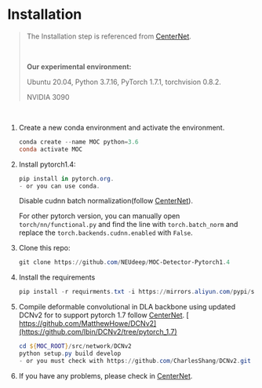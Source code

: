 # Installation

>The Installation step is referenced from [CenterNet](https://github.com/xingyizhou/CenterNet/blob/master/readme/INSTALL.md).
>
><br/>
>
>**Our experimental environment:** 
>
> Ubuntu 20.04,  Python 3.7.16, PyTorch 1.7.1, torchvision 0.8.2.
>
> NVIDIA 3090

<br/>

1. Create a new conda environment and activate the environment.

   ~~~powershell
   conda create --name MOC python=3.6
   conda activate MOC
   ~~~
   
2. Install pytorch1.4:

   ~~~powershell
   pip install in pytorch.org.
   - or you can use conda. 
   ~~~

   Disable cudnn batch normalization(follow [CenterNet](https://github.com/xingyizhou/pytorch-pose-hg-3d/issues/16)).
   
    For other pytorch version, you can manually open `torch/nn/functional.py` and find the line with `torch.batch_norm` and replace the `torch.backends.cudnn.enabled` with `False`. 

3. Clone this repo:

   ~~~powershell
   git clone https://github.com/NEUdeep/MOC-Detector-Pytorch1.4
   ~~~


4. Install the requirements

   ~~~powershell
   pip install -r requirments.txt -i https://mirrors.aliyun.com/pypi/simple
   ~~~

5. Compile deformable convolutional in DLA backbone using updated DCNv2 for to support pytorch 1.7 follow [CenterNet](https://github.com/xingyizhou/CenterNet/blob/master/readme/INSTALL.md).
  [ https://github.com/MatthewHowe/DCNv2](https://github.com/lbin/DCNv2/tree/pytorch_1.7)

   ~~~powershell
   cd ${MOC_ROOT}/src/network/DCNv2
   python setup.py build develop
   - or you must check with https://github.com/CharlesShang/DCNv2.git to make sure that is for you.
   ~~~

7. If you have any problems, please check in [CenterNet](https://github.com/xingyizhou/CenterNet/issues).
